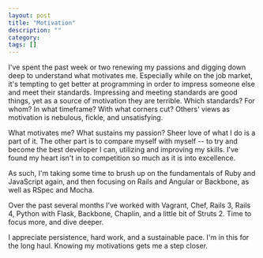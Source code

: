 ```yaml
---
layout: post
title: "Motivation"
description: ""
category: 
tags: []
---
```


I've spent the past week or two renewing my passions and digging down deep to understand what motivates me. Especially while on the job market, it's tempting to get better at programming in order to impress someone else and meet their standards. Impressing and meeting standards are good things, yet as a source of motivation they are terrible. Which standards? For whom? In what timeframe? With what corners cut? Others' views as motivation is nebulous, fickle, and unsatisfying.

What motivates me? What sustains my passion? Sheer love of what I do is a part of it. The other part is to compare myself with myself -- to try and become the best developer I can, utilizing and improving my skills. I've found my heart isn't in to competition so much as it is into excellence. 

As such, I'm taking some time to brush up on the fundamentals of Ruby and JavaScript again, and then focusing on Rails and Angular or Backbone, as well as RSpec and Mocha.

Over the past several months I've worked with Vagrant, Chef, Rails 3, Rails 4, Python with Flask, Backbone, Chaplin, and a little bit of Struts 2. Time to focus more, and dive deeper.

I appreciate persistence, hard work, and a sustainable pace. I'm in this for the long haul. Knowing my motivations gets me a step closer.
